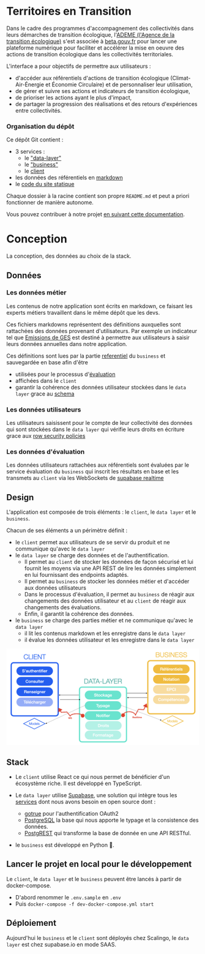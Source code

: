 # Territoires en Transition

Dans le cadre des programmes d'accompagnement des collectivités dans leurs
démarches de transition écologique, l'[ADEME (l'Agence de la transition
écologique)](https://www.ademe.fr/) s'est associée à
[beta.gouv.fr](https://beta.gouv.fr/) pour lancer une plateforme numérique
pour faciliter et accélérer la mise en oeuvre des actions de transition
écologique dans les collectivités territoriales.

L'interface a pour objectifs de permettre aux utilisateurs :
- d'accéder aux référentiels d'actions de transition écologique
  (Climat-Air-Énergie et Économie Circulaire) et de personnaliser leur
  utilisation,
- de gérer et suivre ses actions et indicateurs de transition écologique,
- de prioriser les actions ayant le plus d'impact,
- de partager la progression des réalisations et des retours d'expériences
      entre collectivités.

### Organisation du dépôt
Ce dépôt Git contient :
- 3 services : 
    - le ["data-layer"](./data_layer)
    - le ["business"](./business)
    - le [client](./app.territoiresentransitions.react)
- les données des référentiels en [markdown](./markdown) 
- le [code du site statique](./territoiresentransitions.fr)

Chaque dossier à la racine contient son propre `README.md` et peut a priori fonctionner de manière autonome.

Vous pouvez contribuer à notre projet [en suivant cette documentation](docs/workflows/contribuer-au-projet.md).

# Conception
La conception, des données au choix de la stack.

## Données
             
### Les données métier
Les contenus de notre application sont écrits en markdown, 
 ce faisant les experts métiers travaillent dans le même dépôt que les devs.

Ces fichiers markdowns représentent des définitions auxquelles sont rattachées des données provenant d'utilisateurs.
Par exemple un indicateur tel que [Emissions de GES](markdown/indicateurs/crte/crte_001.md) 
est destiné à permettre aux utilisateurs à saisir leurs données annuelles dans notre application.

Ces définitions sont lues par la partie [referentiel](business/business/referentiel) du `business` et sauvegardée en 
base afin d'être
- utilisées pour le processus 
d'[évaluation](business/business/evaluation) 
- affichées dans le `client`
- garantir la cohérence des données utilisateur stockées dans le `data layer` grace au [schema](data_layer/postgres/definitions)

### Les données utilisateurs
Les utilisateurs saisissent pour le compte de leur collectivité des données qui sont stockées dans le `data layer` 
qui vérifie leurs droits en écriture grace aux 
[row security policies](https://www.postgresql.˚org/docs/current/ddl-rowsecurity.html)
  
### Les données d'évaluation
Les données utilisateurs rattachées aux référentiels sont évaluées par le service évaluation du `business` qui inscrit 
les résultats en base et les transmets au `client` via les 
WebSockets de [supabase realtime](https://github.com/supabase/realtime) 
 
## Design
L'application est composée de trois éléments :
le `client`, le `data layer` et le `business`.

Chacun de ses éléments a un périmètre définit :
- le `client` permet aux utilisateurs de se servir du produit et ne communique qu'avec le `data layer` 
- le `data layer` se charge des données et de l'authentification. 
  - Il permet au `client` de stocker les données de façon sécurisé et lui fournit les moyens via une API REST de 
    lire les données simplement en lui fournissant des endpoints adaptés.
  - Il permet au `business` de stocker les données métier et d'accéder aux données utilisateurs
  - Dans le processus d'évaluation, il permet au `business` de réagir aux  changements des données utilisateur et au 
    `client` de réagir aux changements des évaluations.
  - Enfin, il garantit la cohérence des données.
- le `business` se charge des parties métier et ne communique qu'avec le `data layer`
  - il lit les contenus markdown et les enregistre dans le `data layer`
  - il évalue les données utilisateur et les enregistre dans le `data layer`


<div align="center">
<img src="design.png" alt="architecture design" >
</div>

## Stack

- Le `client` utilise React ce qui nous permet de bénéficier d'un écosystème riche. Il est développé en TypeScript.

- Le `data layer` utilise [Supabase](https://github.com/supabase/),
une solution qui intègre tous les [services](https://supabase.com/docs/architecture) dont nous avons besoin en open 
  source dont : 
  - [gotrue](https://github.com/netlify/gotrue) pour l'authentification OAuth2
  - [PostgreSQL](https://www.postgresql.org/) la base qui nous apporte le typage et la consistence des données. 
  - [PostgREST](https://postgrest.org/en/stable/) qui transforme la base de donnée en une API RESTful.

- le `business` est développé en Python 🐍.

## Lancer le projet en local pour le développement
Le `client`, le `data layer` et le `business` peuvent être lancés à partir de docker-compose.
- D'abord renommer le `.env.sample` en `.env`
- Puis `docker-compose -f dev-docker-compose.yml start`

## Déploiement
Aujourd'hui le `business` et le `client` sont déployés chez Scalingo, le `data layer` est chez supabase.io en mode 
SAAS.
